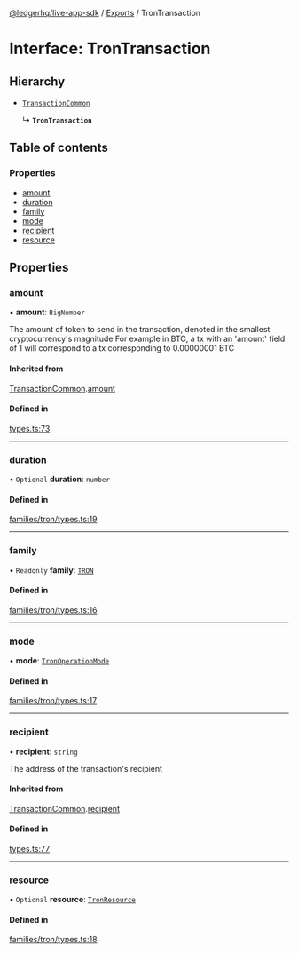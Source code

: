[@ledgerhq/live-app-sdk](../README.md) / [Exports](../modules.md) / TronTransaction

# Interface: TronTransaction

## Hierarchy

- [`TransactionCommon`](TransactionCommon.md)

  ↳ **`TronTransaction`**

## Table of contents

### Properties

- [amount](TronTransaction.md#amount)
- [duration](TronTransaction.md#duration)
- [family](TronTransaction.md#family)
- [mode](TronTransaction.md#mode)
- [recipient](TronTransaction.md#recipient)
- [resource](TronTransaction.md#resource)

## Properties

### amount

• **amount**: `BigNumber`

The amount of token to send in the transaction, denoted in the smallest cryptocurrency's magnitude
For example in BTC, a tx with an 'amount' field of 1 will correspond to a tx corresponding to 0.00000001 BTC

#### Inherited from

[TransactionCommon](TransactionCommon.md).[amount](TransactionCommon.md#amount)

#### Defined in

[types.ts:73](https://github.com/LedgerHQ/live-app-sdk/blob/dc89379/src/types.ts#L73)

___

### duration

• `Optional` **duration**: `number`

#### Defined in

[families/tron/types.ts:19](https://github.com/LedgerHQ/live-app-sdk/blob/dc89379/src/families/tron/types.ts#L19)

___

### family

• `Readonly` **family**: [`TRON`](../enums/FAMILIES.md#tron)

#### Defined in

[families/tron/types.ts:16](https://github.com/LedgerHQ/live-app-sdk/blob/dc89379/src/families/tron/types.ts#L16)

___

### mode

• **mode**: [`TronOperationMode`](../modules.md#tronoperationmode)

#### Defined in

[families/tron/types.ts:17](https://github.com/LedgerHQ/live-app-sdk/blob/dc89379/src/families/tron/types.ts#L17)

___

### recipient

• **recipient**: `string`

The address of the transaction's recipient

#### Inherited from

[TransactionCommon](TransactionCommon.md).[recipient](TransactionCommon.md#recipient)

#### Defined in

[types.ts:77](https://github.com/LedgerHQ/live-app-sdk/blob/dc89379/src/types.ts#L77)

___

### resource

• `Optional` **resource**: [`TronResource`](../modules.md#tronresource)

#### Defined in

[families/tron/types.ts:18](https://github.com/LedgerHQ/live-app-sdk/blob/dc89379/src/families/tron/types.ts#L18)
